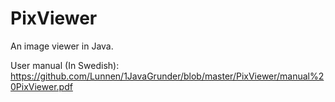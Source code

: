 # PixViewer
An image viewer in Java.

User manual (In Swedish):
https://github.com/Lunnen/1JavaGrunder/blob/master/PixViewer/manual%20PixViewer.pdf


